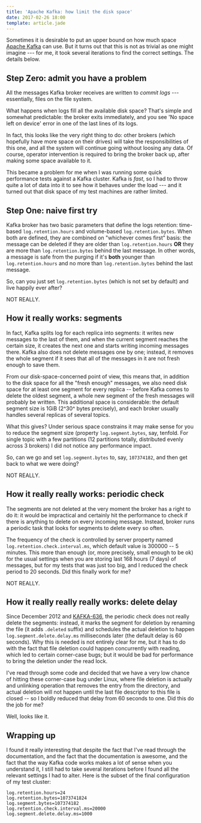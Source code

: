 ```yaml
---
title: 'Apache Kafka: how limit the disk space'
date: 2017-02-26 18:00
template: article.jade
---
```


Sometimes it is desirable to put an upper bound on how much space
[Apache Kafka] can use. But it turns out that this is not as trivial
as one might imagine --- for me, it took several iterations to find
the correct settings. The details below.

[Apache Kafka]: http://kafka.apache.org

## Step Zero: admit you have a problem

All the messages Kafka broker receives are written to *commit logs* ---
essentially, files on the file system.

What happens when logs fill all the available disk space? That's simple
and somewhat predictable: the broker exits immediately, and you
see 'No space left on device' error in one of the last lines of its logs.

In fact, this looks like the very right thing to do: other brokers
(which hopefully have more space on their drives) will take the
responsibilities of this one, and all the system will continue going
without loosing any data. Of course, operator intervention is required
to bring the broker back up, after making some space available to it.

This became a problem for me when I was running some quick performance
tests against a Kafka cluster. Kafka is *fast*, so I had to throw quite
a lot of data into it to see how it behaves under the load --- and it
turned out that disk space of my test machines are rather limited.

## Step One: naive first try

Kafka broker has two basic parameters that define the logs retention:
time-based `log.retention.hours` and volume-based `log.retention.bytes`.
When both are defined, they are combined on "whichever comes first"
basis: the message can be deleted if they are older than
`log.retention.hours` **OR** they are more than `log.retention.bytes`
behind the last message. In other words, a message is safe from
the purging if it's **both** younger than  `log.retention.hours`
and no more than `log.retention.bytes` behind the last message.

So, can you just set `log.retention.bytes` (which is not set
by default) and live happily ever after?

NOT REALLY.

## How it really works: segments

In fact, Kafka splits log for each replica into segments: it writes new
messages to the last of them, and when the current segment reaches the
certain size, it creates the next one and starts writing incoming
messages there. Kafka also does not delete messages one by one; instead,
it removes the whole segment if it sees that all of the messages in it
are not fresh enough to save them.

From our disk-space-concerned point of view, this means that, in
addition to the disk space for all the "fresh enough" messages, we also
need disk space for at least one segment for every replica -- before
Kafka comes to delete the oldest segment, a whole new segment of the
fresh messages will probably be written.  This additional space is
considerable: the default segment size is 1GiB (2^30^ bytes precisely),
and each broker usually handles several replicas of several topics.

What this gives? Under serious space constrains it may make sense for
you to reduce the segment size (property `log.segment.bytes`, say,
tenfold. For single topic with a few partitions (12 partitions totally,
distributed evenly across 3 brokers) I did not notice any performance
impact.

So, can we go and set `log.segment.bytes` to, say, `107374182`, and then
get back to what we were doing?

NOT REALLY.

## How it really really works: periodic check

The segments are not deleted at the very moment the broker has a right
to do it: it would be impractical and certainly hit the performance to
check if there is anything to delete on every incoming message. Instead,
broker runs a periodic task that looks for segments to delete every so
often.

The frequency of the check is controlled by server property named
`log.retention.check.interval.ms`, which default value is 300000 -- 5
minutes. This more than enough (or, more precisely, small enough to be
ok) for the usual settings when you are storing last 168 hours (7 days)
of messages, but for my tests that was just too big, and I reduced the
check period to 20 seconds. Did this finally work for me?

NOT REALLY.

## How it really really really works: delete delay

Since December 2012 and [KAFKA-636], the periodic check does not really
delete the segments: instead, it marks the segment for deletion by
renaming the file (it adds `.deleted` suffix) and schedules the actual
deletion to happen `log.segment.delete.delay.ms` milliseconds later (the
default delay is 60 seconds). Why this is needed is not entirely clear
for me, but it has to do with the fact that file deletion could happen
concurrently with reading, which led to certain corner-case bugs; but it
would be bad for performance to bring the deletion under the read lock.

[KAFKA-636]: https://issues.apache.org/jira/browse/KAFKA-636

I've read through some code and decided that we have a very low chance
of hitting these corner-case bug under Linux, where file deletion is
actually and unlinking operation that removes the entry from the
directory, and actual deletion will not happen until the last file
descriptor to this file is closed -- so I boldly reduced that delay from
60 seconds to one. Did this do the job for me?

Well, looks like it.

## Wrapping up

I found it really interesting that despite the fact that I've read
through the documentation, and the fact that the documentation is
awesome, and the fact that the way Kafka code works makes a lot of sense
when you understand it, I still had to take several iterations before I
found all the relevant settings I had to alter. Here is the subset of
the final configuration of my test cluster:

```jproperties
log.retention.hours=24
log.retention.bytes=1073741824
log.segment.bytes=107374182
log.retention.check.interval.ms=20000
log.segment.delete.delay.ms=1000
```
